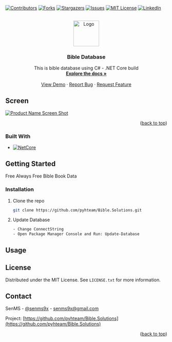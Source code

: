 
<a name="readme-top"></a>

<!-- PROJECT SHIELDS -->
<!--
*** I'm using markdown "reference style" links for readability.
*** Reference links are enclosed in brackets [ ] instead of parentheses ( ).
*** See the bottom of this document for the declaration of the reference variables
*** for contributors-url, forks-url, etc. This is an optional, concise syntax you may use.
*** https://www.markdownguide.org/basic-syntax/#reference-style-links
-->
[![Contributors][contributors-shield]][contributors-url]
[![Forks][forks-shield]][forks-url]
[![Stargazers][stars-shield]][stars-url]
[![Issues][issues-shield]][issues-url]
[![MIT License][license-shield]][license-url]
[![LinkedIn][linkedin-shield]][linkedin-url]


<!-- PROJECT LOGO -->
<br />
<div align="center">
  <a href="https://github.com/pyhteam/Bible.Solutions">
    <img src="https://i.ibb.co/Fb8YCDq/bible-logo.png" alt="Logo" width="80" height="80">
  </a>

<h3 align="center">Bible Database</h3>

  <p align="center">
    This is bible database using C# - .NET Core build
    <br />
    <a href="https://github.com/pyhteam/Bible.Solutions"><strong>Explore the docs »</strong></a>
    <br />
    <br />
    <a href="https://github.com/pyhteam/Bible.Solutions">View Demo</a>
    ·
    <a href="https://github.com/pyhteam/Bible.Solutions/issues">Report Bug</a>
    ·
    <a href="https://github.com/pyhteam/Bible.Solutions/issues">Request Feature</a>
  </p>
</div>


<!-- ABOUT THE PROJECT -->
## Screen

[![Product Name Screen Shot][product-screenshot]]()

<p align="right">(<a href="#readme-top">back to top</a>)</p>


### Built With

* [![NetCore][NetCore]][NetCore-url]


<!-- GETTING STARTED -->
## Getting Started

Free Always Free Bible Book Data


### Installation
1. Clone the repo
   ```sh
   git clone https://github.com/pyhteam/Bible.Solutions.git
   ```
3. Update Database
   ```sh
   - Change ConnectString
   - Open Package Manager Console and Run: Update-Database
   ```
<!-- USAGE EXAMPLES -->
## Usage


<!-- LICENSE -->
## License

Distributed under the MIT License. See `LICENSE.txt` for more information.

<!-- CONTACT -->
## Contact

SenMS - [@senms9x](https://twitter.com/senms9x) - senms9x@gmail.com

Project: [https://github.com/pyhteam/Bible.Solutions](https://github.com/pyhteam/Bible.Solutions)

<p align="right">(<a href="#readme-top">back to top</a>)</p>



<!-- MARKDOWN LINKS & IMAGES -->
<!-- https://www.markdownguide.org/basic-syntax/#reference-style-links -->
[contributors-shield]: https://img.shields.io/github/contributors/pyhteam/Bible.Solutions.svg?style=for-the-badge
[contributors-url]: https://github.com/pyhteam/repo_name/graphs/contributors
[forks-shield]: https://img.shields.io/github/forks/pyhteam/Bible.Solutions.svg?style=for-the-badge
[forks-url]: https://github.com/pyhteam/repo_name/network/members
[stars-shield]: https://img.shields.io/github/stars/pyhteam/Bible.Solutions.svg?style=for-the-badge
[stars-url]: https://github.com/pyhteam/repo_name/stargazers
[issues-shield]: https://img.shields.io/github/issues/pyhteam/Bible.Solutions.svg?style=for-the-badge
[issues-url]: https://github.com/pyhteam/repo_name/issues
[license-shield]: https://img.shields.io/github/license/pyhteam/Bible.Solutions.svg?style=for-the-badge
[license-url]: https://github.com/pyhteam/Bible.Solutions/blob/master/LICENSE.txt
[linkedin-shield]: https://img.shields.io/badge/-LinkedIn-black.svg?style=for-the-badge&logo=linkedin&colorB=555
[linkedin-url]: https://linkedin.com/in/linkedin_username
[product-screenshot]: https://i.ibb.co/7tj5WqG/Relationship-Bible.png
[Next.js]: https://img.shields.io/badge/next.js-000000?style=for-the-badge&logo=nextdotjs&logoColor=white
[Next-url]: https://nextjs.org/
[React.js]: https://img.shields.io/badge/React-20232A?style=for-the-badge&logo=react&logoColor=61DAFB
[React-url]: https://reactjs.org/
[Vue.js]: https://img.shields.io/badge/Vue.js-35495E?style=for-the-badge&logo=vuedotjs&logoColor=4FC08D
[Vue-url]: https://vuejs.org/
[Angular.io]: https://img.shields.io/badge/Angular-DD0031?style=for-the-badge&logo=angular&logoColor=white
[Angular-url]: https://angular.io/
[Svelte.dev]: https://img.shields.io/badge/Svelte-4A4A55?style=for-the-badge&logo=svelte&logoColor=FF3E00
[Svelte-url]: https://svelte.dev/
[Laravel.com]: https://img.shields.io/badge/Laravel-FF2D20?style=for-the-badge&logo=laravel&logoColor=white
[Laravel-url]: https://laravel.com
[Bootstrap.com]: https://img.shields.io/badge/Bootstrap-563D7C?style=for-the-badge&logo=bootstrap&logoColor=white
[Bootstrap-url]: https://getbootstrap.com
[JQuery.com]: https://img.shields.io/badge/jQuery-0769AD?style=for-the-badge&logo=jquery&logoColor=white
[JQuery-url]: https://jquery.com 
[NetCore-url]: https://dotnet.microsoft.com     
[NetCore]: https://camo.githubusercontent.com/ff765790707ecba41b57071db549f75fbf0eeffa5ac6996ff077083863b8bea4/68747470733a2f2f696d672e736869656c64732e696f2f7374617469632f76313f7374796c653d666f722d7468652d6261646765266d6573736167653d2e4e455426636f6c6f723d353132424434266c6f676f3d2e4e4554266c6f676f436f6c6f723d464646464646266c6162656c3d
